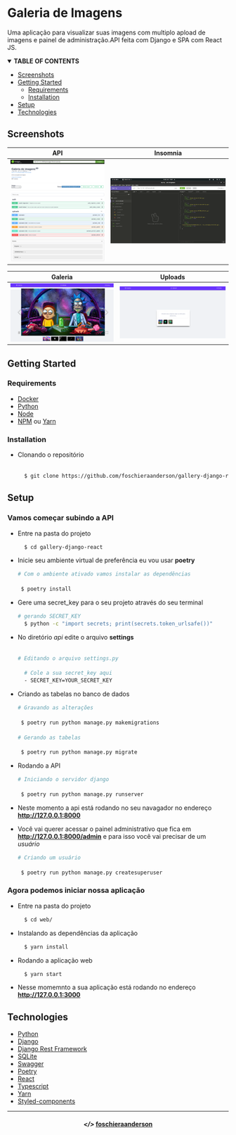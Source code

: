 # Galeria de Imagens

Uma aplicação para visualizar suas imagens com multiplo apload de imagens
e painel de administração.API feita com Django e SPA com React JS.

<!-- TABLE OF CONTENTS -->
<details open="open">
  <summary><strong>TABLE OF CONTENTS</strong></summary>
  <ul>
    <li><a href="#camera-screenshot">Screenshots</a></li>
    <li>
      <a href="#pushpin-getting-started">Getting Started</a>
      <ul>
        <li><a href="#key-requirements">Requirements</a></li>
        <li><a href="#minidisc-installation">Installation</a></li>
      </ul>
    </li>
    <li><a href="#hammer_and_wrench-setup">Setup</a></li>
    <li><a href="#desktop_computer-technologies">Technologies</a></li>
  </ul>
</details>

## Screenshots

| API | Insomnia |
|----------------------|-------------------------------|
|![API](assets/api.png)|![Insonia](assets/insomnia.png)|

| Galeria | Uploads |
|---------|---------|
|![API](assets/galeria.png)|![Insonia](assets/upload.png)|


## Getting Started

### Requirements

- [Docker](https://www.docker.com/)
- [Python](https://www.python.org/)
- [Node](https://nodejs.org/en/)
- [NPM](https://www.npmjs.com) ou [Yarn](https://yarnpkg.com)

### Installation
- Clonando o repositório

  ```sh
  
    $ git clone https://github.com/foschieraanderson/gallery-django-react.git

  ```

## Setup

### Vamos começar subindo a API

  - Entre na pasta do projeto
    ```sh
      $ cd gallery-django-react
    ```
  - Inicie seu ambiente virtual de preferência eu vou usar **poetry**
    
    ```sh
    # Com o ambiente ativado vamos instalar as dependências

     $ poetry install

    ```

  - Gere uma secret_key para o seu projeto através do seu terminal
    
    ```sh
    # gerando SECRET_KEY
      $ python -c "import secrets; print(secrets.token_urlsafe())"
    ```
  - No diretório *api* edite o arquivo **settings**
    
    ```sh

    # Editando o arquivo settings.py

      # Cole a sua secret_key aqui
      - SECRET_KEY=YOUR_SECRET_KEY

    ```

  - Criando as tabelas no banco de dados
    
    ```sh
    # Gravando as alterações

     $ poetry run python manage.py makemigrations

    # Gerando as tabelas

     $ poetry run python manage.py migrate

    ```
  - Rodando a API
    
    ```sh
    # Iniciando o servidor django

     $ poetry run python manage.py runserver

    ``` 
  - Neste momento a api está rodando no seu navagador no endereço **http://127.0.0.1:8000**

  - Você vai querer acessar o painel administrativo que fica em **http://127.0.0.1:8000/admin** e para isso você vai precisar de um *usuário*
    
    ```sh
    # Criando um usuário

     $ poetry run python manage.py createsuperuser

    ``` 
  
### Agora podemos iniciar nossa aplicação

  - Entre na pasta do projeto
    ```sh
      $ cd web/
    ``` 
  - Instalando as dependências da aplicação
    ```sh
      $ yarn install
    ``` 
  - Rodando a aplicação web
    ```sh
      $ yarn start
    ``` 
  - Nesse momemnto a sua aplicação está rodando no endereço **http://127.0.0.1:3000**

## Technologies

* [Python](https://www.python.org)
* [Django](https://www.djangoproject.com)
* [Django Rest Framework](https://www.django-rest-framework.org)
* [SQLite](https://www.sqlite.org/index.html)
* [Swagger](https://swagger.io)
* [Poetry](https://python-poetry.org)
* [React](https://pt-br.reactjs.org)
* [Typescript](https://www.typescriptlang.org)
* [Yarn](https://yarnpkg.com)
* [Styled-components](https://styled-components.com)


---

<h4 align="center"> <em>&lt;/&gt;</em> <a href="https://github.com/foschieraanderson" target="_blank">foschieraanderson</a> </h4>